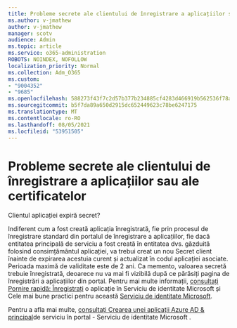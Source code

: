 ```yaml
---
title: Probleme secrete ale clientului de înregistrare a aplicațiilor sau ale certificatelor
ms.author: v-jmathew
author: v-jmathew
manager: scotv
audience: Admin
ms.topic: article
ms.service: o365-administration
ROBOTS: NOINDEX, NOFOLLOW
localization_priority: Normal
ms.collection: Adm_O365
ms.custom:
- "9004352"
- "9685"
ms.openlocfilehash: 588273f43f7c2d57b377b234885cf4283d466919b562536f78a64356422f9f9f
ms.sourcegitcommit: b5f7da89a650d2915dc652449623c78be6247175
ms.translationtype: MT
ms.contentlocale: ro-RO
ms.lasthandoff: 08/05/2021
ms.locfileid: "53951505"
---
```

# <a name="app-registration-client-secret-or-certificate-issues"></a>Probleme secrete ale clientului de înregistrare a aplicațiilor sau ale certificatelor

Clientul aplicației expiră secret?

Indiferent cum a fost creată aplicația înregistrată, fie prin procesul de înregistrare standard din portalul de înregistrare a aplicațiilor, fie dacă entitatea principală de serviciu a fost creată în entitatea dvs. găzduită folosind consimțământul aplicației, va trebui creat un nou Secret client înainte de expirarea acestuia curent și actualizat în codul aplicației asociate. Perioada maximă de validitate este de 2 ani. Ca memento, valoarea secretă trebuie înregistrată, deoarece nu va mai fi vizibilă după ce părăsiți pagina de înregistrări a aplicațiilor din portal. Pentru mai multe informații, [consultați Pornire rapidă: Înregistrați](https://docs.microsoft.com/azure/active-directory/develop/quickstart-register-app) o aplicație în Serviciu de identitate Microsoft și Cele mai bune practici pentru această [Serviciu de identitate Microsoft](https://docs.microsoft.com/azure/active-directory/develop/identity-platform-integration-checklist#security).

Pentru a afla mai multe, [consultați Crearea unei aplicații Azure AD & principal](https://docs.microsoft.com/azure/active-directory/develop/howto-create-service-principal-portal)de serviciu în portal - Serviciu de identitate Microsoft .
